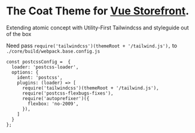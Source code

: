 # The Coat Theme for [Vue Storefront](https://github.com/DivanteLtd/vue-storefront). 
Extending atomic concept with Utility-First Tailwindcss and styleguide out of the box

Need pass `require('tailwindcss')(themeRoot + '/tailwind.js'),` to `./core/build/webpack.base.config.js`

```
const postcssConfig =  {
  loader: 'postcss-loader',
  options: {
    ident: 'postcss',
    plugins: (loader) => [
      require('tailwindcss')(themeRoot + '/tailwind.js'),
      require('postcss-flexbugs-fixes'),
      require('autoprefixer')({
        flexbox: 'no-2009',
      }),
    ]
  }
};
```

